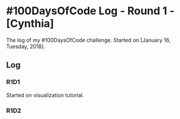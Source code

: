 # #100DaysOfCode Log - Round 1 - [Cynthia]

The log of my #100DaysOfCode challenge. Started on [January 16, Tuesday, 2018].

## Log

### R1D1 
Started on visualization tutorial.

### R1D2
